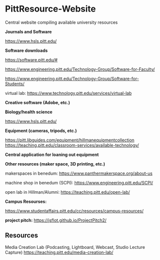 # PittResource-Website
Central website compiling available university resources

**Journals and Software**

https://www.hsls.pitt.edu/

  **Software downloads**

https://software.pitt.edu/#


https://www.engineering.pitt.edu/Technology-Group/Software-for-Faculty/

https://www.engineering.pitt.edu/Technology-Group/Software-for-Students/

virtual lab: https://www.technology.pitt.edu/services/virtual-lab
 
 **Creative software (Adobe, etc.)**

  **Biology/health science**
 
 https://www.hsls.pitt.edu/

  **Equipment (cameras, tripods, etc.)**
  
  https://pitt.libguides.com/equipment/hillmanequipmentcollection 
  https://teaching.pitt.edu/classroom-services/available-technology/

  **Central application for loaning out equipment**

  **Other resources (maker space, 3D printing, etc.)**
  
makerspaces in benedum: https://www.panthermakerspace.org/about-us

machine shop in benedum (SCPI): https://www.engineering.pitt.edu/SCPI/

open lab in Hillman/Alumni: https://teaching.pitt.edu/open-lab/

**Campus Resourses:** 

https://www.studentaffairs.pitt.edu/cc/resources/campus-resources/

**project pitch:**
https://jsflot.github.io/ProjectPitch2/

## Resources

Media Creation Lab (Podcasting, Lightboard, Webcast, Studio Lecture Capture)
https://teaching.pitt.edu/media-creation-lab/

